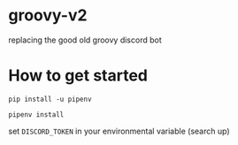# groovy-v2
replacing the good old groovy discord bot


# How to get started
`pip install -u pipenv`

`pipenv install`

set `DISCORD_TOKEN` in your environmental variable (search up)
